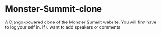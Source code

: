 # Monster-Summit-clone
A Django-powered clone of the Monster Summit website.
You will first have to log your self in. If u want to add speakers or comments 

